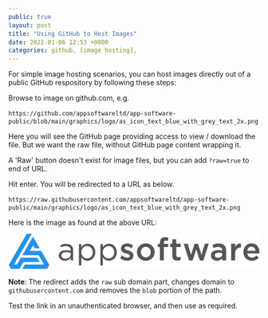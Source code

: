 ```yaml
---
public: true
layout: post
title: "Using GitHub to Host Images"
date: 2022-01-06 12:53 +0000
categories: github, [image hosting], 
---
```


For simple image hosting scenarios, you can host images directly out of a public GitHub respository by following these steps:

Browse to image on github.com, e.g.

```
https://github.com/appsoftwareltd/app-software-public/blob/main/graphics/logo/as_icon_text_blue_with_grey_text_2x.png
```

Here you will see the GitHub page providing access to view / download the file. But we want the raw file, without GitHub page content wrapping it.

A 'Raw' button doesn't exist for image files, but you can add `?raw=true` to end of URL.

Hit enter. You will be redirected to a URL as below.

```
https://raw.githubusercontent.com/appsoftwareltd/app-software-public/main/graphics/logo/as_icon_text_blue_with_grey_text_2x.png
```
Here is the image as found at the above URL:

<img alt="App Software Logo" src="https://raw.githubusercontent.com/appsoftwareltd/app-software-public/main/graphics/logo/as_icon_text_blue_with_grey_text_2x.png" />

**Note**: The redirect adds the `raw` sub domain part, changes domain to `githubusercontent.com` and removes the `blob` portion of the path.

Test the link in an unauthenticated browser, and then use as required.